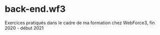 # back-end.wf3
Exercices pratiqués dans le cadre de ma formation chez WebForce3, fin 2020 - début 2021
